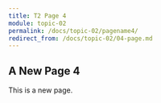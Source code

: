```yaml
---
title: T2 Page 4
module: topic-02
permalink: /docs/topic-02/pagename4/
redirect_from: /docs/topic-02/04-page.md
---
```


## A New Page 4

This is a new page.
